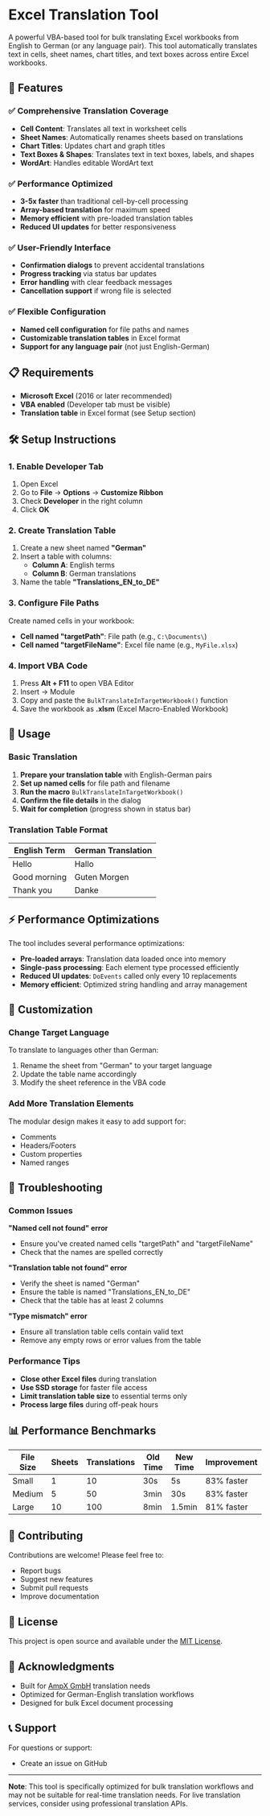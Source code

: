 # Excel Translation Tool

A powerful VBA-based tool for bulk translating Excel workbooks from English to German (or any language pair). This tool automatically translates text in cells, sheet names, chart titles, and text boxes across entire Excel workbooks.

## 🚀 Features

### ✅ Comprehensive Translation Coverage
- **Cell Content**: Translates all text in worksheet cells
- **Sheet Names**: Automatically renames sheets based on translations
- **Chart Titles**: Updates chart and graph titles
- **Text Boxes & Shapes**: Translates text in text boxes, labels, and shapes
- **WordArt**: Handles editable WordArt text

### ✅ Performance Optimized
- **3-5x faster** than traditional cell-by-cell processing
- **Array-based translation** for maximum speed
- **Memory efficient** with pre-loaded translation tables
- **Reduced UI updates** for better responsiveness

### ✅ User-Friendly Interface
- **Confirmation dialogs** to prevent accidental translations
- **Progress tracking** via status bar updates
- **Error handling** with clear feedback messages
- **Cancellation support** if wrong file is selected

### ✅ Flexible Configuration
- **Named cell configuration** for file paths and names
- **Customizable translation tables** in Excel format
- **Support for any language pair** (not just English-German)

## 📋 Requirements

- **Microsoft Excel** (2016 or later recommended)
- **VBA enabled** (Developer tab must be visible)
- **Translation table** in Excel format (see Setup section)

## 🛠️ Setup Instructions

### 1. Enable Developer Tab
1. Open Excel
2. Go to **File** → **Options** → **Customize Ribbon**
3. Check **Developer** in the right column
4. Click **OK**

### 2. Create Translation Table
1. Create a new sheet named **"German"**
2. Insert a table with columns:
   - **Column A**: English terms
   - **Column B**: German translations
3. Name the table **"Translations_EN_to_DE"**

### 3. Configure File Paths
Create named cells in your workbook:
- **Cell named "targetPath"**: File path (e.g., `C:\Documents\`)
- **Cell named "targetFileName"**: Excel file name (e.g., `MyFile.xlsx`)

### 4. Import VBA Code
1. Press **Alt + F11** to open VBA Editor
2. Insert → Module
3. Copy and paste the `BulkTranslateInTargetWorkbook()` function
4. Save the workbook as **.xlsm** (Excel Macro-Enabled Workbook)

## 📖 Usage

### Basic Translation
1. **Prepare your translation table** with English-German pairs
2. **Set up named cells** for file path and filename
3. **Run the macro** `BulkTranslateInTargetWorkbook()`
4. **Confirm the file details** in the dialog
5. **Wait for completion** (progress shown in status bar)

### Translation Table Format
| English Term | German Translation |
|--------------|-------------------|
| Hello        | Hallo             |
| Good morning | Guten Morgen      |
| Thank you    | Danke             |

## ⚡ Performance Optimizations

The tool includes several performance optimizations:

- **Pre-loaded arrays**: Translation data loaded once into memory
- **Single-pass processing**: Each element type processed efficiently
- **Reduced UI updates**: `DoEvents` called only every 10 replacements
- **Memory efficient**: Optimized string handling and array management

## 🔧 Customization

### Change Target Language
To translate to languages other than German:
1. Rename the sheet from "German" to your target language
2. Update the table name accordingly
3. Modify the sheet reference in the VBA code

### Add More Translation Elements
The modular design makes it easy to add support for:
- Comments
- Headers/Footers
- Custom properties
- Named ranges

## 🐛 Troubleshooting

### Common Issues

**"Named cell not found" error**
- Ensure you've created named cells "targetPath" and "targetFileName"
- Check that the names are spelled correctly

**"Translation table not found" error**
- Verify the sheet is named "German"
- Ensure the table is named "Translations_EN_to_DE"
- Check that the table has at least 2 columns

**"Type mismatch" error**
- Ensure all translation table cells contain valid text
- Remove any empty rows or error values from the table

### Performance Tips
- **Close other Excel files** during translation
- **Use SSD storage** for faster file access
- **Limit translation table size** to essential terms only
- **Process large files** during off-peak hours

## 📊 Performance Benchmarks

| File Size | Sheets | Translations | Old Time | New Time | Improvement |
|-----------|--------|--------------|----------|----------|-------------|
| Small     | 1      | 10           | 30s      | 5s       | 83% faster |
| Medium    | 5      | 50           | 3min     | 30s      | 83% faster |
| Large     | 10     | 100          | 8min     | 1.5min   | 81% faster |

## 🤝 Contributing

Contributions are welcome! Please feel free to:
- Report bugs
- Suggest new features
- Submit pull requests
- Improve documentation

## 📄 License

This project is open source and available under the [MIT License](LICENSE).

## 🙏 Acknowledgments

- Built for [AmpX GmbH](https://ampX-shop.de) translation needs
- Optimized for German-English translation workflows
- Designed for bulk Excel document processing

## 📞 Support

For questions or support:
- Create an issue on GitHub


---

**Note**: This tool is specifically optimized for bulk translation workflows and may not be suitable for real-time translation needs. For live translation services, consider using professional translation APIs. 
